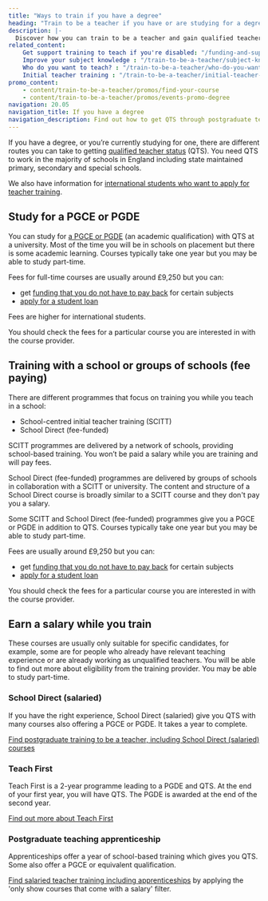 ```yaml
---
title: "Ways to train if you have a degree"
heading: "Train to be a teacher if you have or are studying for a degree"
description: |-
  Discover how you can train to be a teacher and gain qualified teacher status (QTS) if you have a degree. Including school-led and university-led training.
related_content:
    Get support training to teach if you're disabled: "/funding-and-support/if-youre-disabled"
    Improve your subject knowledge : "/train-to-be-a-teacher/subject-knowledge-enhancement"
    Who do you want to teach? : "/train-to-be-a-teacher/who-do-you-want-to-teach"
    Initial teacher training : "/train-to-be-a-teacher/initial-teacher-training"
promo_content:
    - content/train-to-be-a-teacher/promos/find-your-course
    - content/train-to-be-a-teacher/promos/events-promo-degree
navigation: 20.05
navigation_title: If you have a degree
navigation_description: Find out how to get QTS through postgraduate teacher training if you have a degree or you’re studying for one. 
---
```


If you have a degree, or you’re currently studying for one, there are different routes you can take to getting [qualified teacher status](/what-is-qts) (QTS). You need QTS to work in the majority of schools in England including state maintained primary, secondary and special schools.

We also have information for [international students who want to apply for teacher training](/non-uk-teachers/train-to-teach-in-england-as-an-international-student).

## Study for a PGCE or PGDE
You can study for [a PGCE or PGDE](/what-is-a-pgce) (an academic qualification) with QTS at a university. Most of the time you will be in schools on placement but there is some academic learning. Courses typically take one year but you may be able to study part-time.

Fees for full-time courses are usually around £9,250 but you can:

- get [funding that you do not have to pay back](/funding-and-support/scholarships-and-bursaries) for certain subjects
- [apply for a student loan](/funding-and-support/tuition-fee-and-maintenance-loans)

Fees are higher for international students.

You should check the fees for a particular course you are interested in with the course provider.

## Training with a school or groups of schools (fee paying)
There are different programmes that focus on training you while you teach in a school:

- School-centred initial teacher training (SCITT)
- School Direct (fee-funded)

SCITT programmes are delivered by a network of schools, providing school-based training. You won’t be paid a salary while you are training and will pay fees.

School Direct (fee-funded) programmes are delivered by groups of schools in collaboration with a SCITT or university. The content and structure of a School Direct course is broadly similar to a SCITT course and they don't pay you a salary.

Some SCITT and School Direct (fee-funded) programmes give you a PGCE or PGDE in addition to QTS. Courses typically take one year but you may be able to study part-time.

Fees are usually around £9,250 but you can:

- get [funding that you do not have to pay back](/funding-and-support/scholarships-and-bursaries) for certain subjects
- [apply for a student loan](/funding-and-support/tuition-fee-and-maintenance-loans)

You should check the fees for a particular course you are interested in with the course provider.

## Earn a salary while you train
These courses are usually only suitable for specific candidates, for example, some are for people who already have relevant teaching experience or are already working as unqualified teachers. You will be able to find out more about eligibility from the training provider. You may be able to study part-time.

### School Direct (salaried)

If you have the right experience, School Direct (salaried) give you QTS with many courses also offering a PGCE or PGDE. It takes a year to complete.

[Find postgraduate training to be a teacher, including School Direct (salaried) courses](https://www.gov.uk/find-postgraduate-teacher-training-courses)

### Teach First
Teach First is a 2-year programme leading to a PGDE and QTS. At the end of your first year, you will have QTS. The PGDE is awarded at the end of the second year.

[Find out more about Teach First](https://www.teachfirst.org.uk/)

### Postgraduate teaching apprenticeship

Apprenticeships offer a year of school-based training which gives you QTS. Some also offer a PGCE or equivalent qualification. 

[Find salaried teacher training including apprenticeships](https://www.find-postgraduate-teacher-training.service.gov.uk/)  by applying the 'only show courses that come with a salary' filter.
